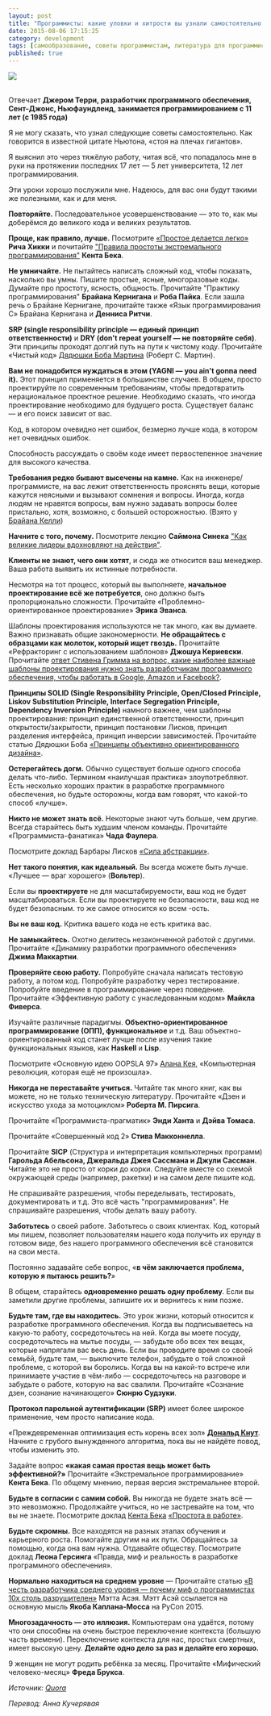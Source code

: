 ```yaml
---
layout: post
title: "Программисты: какие уловки и хитрости вы узнали самостоятельно за годы кодинга?"
date: 2015-08-06 17:15:25
category: development
tags: [самообразование, советы программистам, литература для программистов]
published: true
---
```

<img src="http://cs622618.vk.me/v622618696/37adf/7FKI5LVQizU.jpg" class="img-responsive" /> <br/><br/>


Отвечает **Джером Терри, разработчик программного обеспечения, Сент-Джонс, Ньюфаундленд, занимается программированием с 11 лет (с 1985 года)**

Я не могу сказать, что узнал следующие советы самостоятельно. Как говорится в известной цитате Ньютона, «стоя на плечах гигантов».

Я выяснил это через тяжёлую работу, читая всё, что попадалось мне в руки на протяжении последних 17 лет &mdash; 5 лет университета, 12 лет программирования.

Эти уроки хорошо послужили мне. Надеюсь, для вас они будут такими же полезными, как и для меня.

**Повторяйте.** Последовательное усовершенствование &mdash; это то, как мы доберёмся до великого кода и великих результатов.

**Проще, как правило, лучше.** Посмотрите [«Простое делается легко»](http://www.infoq.com/presentations/Simple-Made-Easy/) **Рича Хикки** и почитайте ["Правила простоты экстремального программирования"](http://www.c2.com/cgi/wiki?XpSimplicityRules) **Кента Бека**.

**Не умничайте.** Не пытайтесь написать сложный код, чтобы показать, насколько вы умны. Пишите простые, ясные, многоразовые коды. Думайте про простоту, ясность, общность. Прочитайте "Практику программирования" **Брайана Кернигана** и **Роба Пайка**. Если зашла речь о Брайане Кернигане, прочитайте также «Язык программирования С» Брайана Кернигана и **Денниса Ритчи**.

**SRP (single responsibility principle &mdash; единый принцип ответственности)** и **DRY (don't repeat yourself &mdash; не повторяйте себя)**. Эти принципы проходят долгий путь на пути к чистому коду. Прочитайте «Чистый код» [Дядюшки Боба Мартина](https://www.quora.com/Uncle-Bob-Martin) (Роберт С. Мартин). 

**Вам не понадобится нуждаться в этом (YAGNI &mdash; you ain't gonna need it).** Этот принцип применяется в большинстве случаев. В общем, просто проектируйте по современным требованиям, чтобы предотвратить нерациональное проектное решение. Необходимо сказать, что иногда проектирование необходимо для будущего роста. Существует баланс &mdash; и его поиск зависит от вас.

Код, в котором очевидно нет ошибок, безмерно лучше кода, в котором нет очевидных ошибок.

Способность рассуждать о своём коде имеет первостепенное значение для высокого качества.

**Требования редко бывают высечены на камне.** Как на инженере/программисте, на вас лежит ответственность прояснять вещи, которые кажутся неясными и вызывают сомнения и вопросы. Иногда, когда людям не нравятся вопросы, вам нужно задавать вопросы более пристально, хотя, возможно, с большей осторожностью. (Взято у [Брайана Келли](https://www.quora.com/Bryan-Kelly-18))

**Начните с того, почему.** Посмотрите лекцию **Саймона Синека** ["Как великие лидеры вдохновляют на действия"](http://www.ted.com/talks/simon_sinek_how_great_leaders_inspire_action).

**Клиенты не знают, чего они хотят**, и сюда же относится ваш менеджер. Ваша работа выявить их истинные потребности.

Несмотря на тот процесс, который вы выполняете, **начальное проектирование всё же потребуется**, оно должно быть пропорционально сложности. Прочитайте «Проблемно-ориентированное проектирование» **Эрика Эванса**.

Шаблоны проектирования используются не так много, как вы думаете. Важно признавать общие закономерности. **Не обращайтесь с образцами как молоток, который ищет гвоздь.** Прочитайте «Рефракторинг с использованием шаблонов» **Джошуа Кериевски**. Прочитайте [ответ Стивена Гримма на вопрос, какие наиболее важные шаблоны проектирования нужно знать разработчикам программного обеспечения, чтобы работать в Google, Amazon и Facebook?](https://www.quora.com/What-are-the-most-important-design-patterns-that-software-engineers-should-know-to-work-at-Google-Amazon-and-Facebook/answer/Steven-Grimm?srid=toWU&share=1).

**Принципы SOLID (Single Responsibility Principle, Open/Closed Principle, Liskov Substitution Principle, Interface Segregation Principle, Dependency Inversion Principle)** намного важнее, чем шаблоны проектирования: принцип единственной ответственности, принцип открытости/закрытости, принцип постановки Лисков, принцип разделения интерфейса, принцип инверсии зависимостей. Прочитайте статью Дядюшки Боба [«Принципы объективно ориентированного дизайна»](http://butunclebob.com/ArticleS.UncleBob.PrinciplesOfOod).

**Остерегайтесь догм.** Обычно существует больше одного способа делать что-либо. Термином «наилучшая практика» злоупотребляют. Есть несколько хороших практик в разработке программного обеспечения, но будьте осторожны, когда вам говорят, что какой-то способ «лучше».

**Никто не может знать всё.** Некоторые знают чуть больше, чем другие. Всегда старайтесь быть худшим членом команды. Прочитайте «Программиста-фанатика» **Чада Фаулера**.

Посмотрите доклад Барбары Лисков [«Сила абстракции»](http://www.infoq.com/presentations/programming-abstraction-liskov).

**Нет такого понятия, как идеальный.** Вы всегда можете быть лучше. «Лучшее &mdash; враг хорошего» (**Вольтер**).

Если вы **проектируете** не для масштабируемости, ваш код не будет масштабироваться. Если вы проектируете не безопасности, ваш код не будет безопасным. то же самое относится ко всем -ость.

**Вы не ваш код.** Критика вашего кода не есть критика вас.

**Не замыкайтесь.** Охотно делитесь незаконченной работой с другими. Прочитайте «Динамику разработки программного обеспечения» **Джима Маккартни**.

**Проверяйте свою работу.** Попробуйте сначала написать тестовую работу, а потом код. Попробуйте разработку через тестирование. Попробуйте введение в программирование через поведение. Прочитайте «Эффективную работу с унаследованным кодом» **Майкла Фиверса**.

Изучайте различные парадигмы. **Объектно-ориентированное программирование (ОПП), функциональное** и т.д. Ваш объектно-ориентированный код станет лучше после изучения такие функциональных языков, как **Haskell** и **Lisp**.

Посмотрите «Основную идею OOPSLA 97» [Алана Кея](https://www.quora.com/Alan-Kay), «Компьютерная революция, которая ещё не произошла».

**Никогда не переставайте учиться.** Читайте так много книг, как вы можете, но не только техническую литературу. Прочитайте «Дзен и искусство ухода за мотоциклом» **Роберта М. Пирсига**.

Прочитайте «Программиста-прагматик» **Энди Ханта** и **Дэйва Томаса**.

Прочитайте «Совершенный код 2» **Стива Макконнелла**.

Прочитайте **SICP** (Структура и интерпретация компьютерных программ) **Гарольда Абельсона, Джеральда Джея Сассмана и Джули Сассман**. Читайте это не просто от корки до корки. Следуйте вместе со схемой окружающей среды (например, ракетки) и на самом деле пишите код.

Не спрашивайте разрешения, чтобы переделывать, тестировать, документировать и т.д. Это всё часть "программирования". Не спрашивайте разрешения, чтобы делать вашу работу.

**Заботьтесь** о своей работе. Заботьтесь о своих клиентах. Код, который мы пишем, позволяет пользователям нашего кода получить их ерунду в готовом виде, без нашего программного обеспечения всё становится на свои места.

Постоянно задавайте себе вопрос, «**в чём заключается проблема, которую я пытаюсь решить?**»

В общем, старайтесь **одновременно решать одну проблему**. Если вы заметили другие проблемы, запишите их и вернитесь к ним позже.

**Будьте там, где вы находитесь.** Это урок жизни, который относится к разработке программного обеспечения. Когда вы подписываетесь на какую-то работу, сосредоточьтесь на ней. Когда вы моете посуду, сосредоточьтесь на мытье посуды, &mdash; забудьте обо всех тех вещах, которые напрягали вас весь день. Если вы проводите время со своей семьёй, будьте там, &mdash; выключите телефон, забудьте о той сложной проблеме, с которой вы боролись. Когда вы на какой-то встрече или принимаете участие в чём-либо &mdash; сосредоточьтесь на разговоре и забудьте о работе, которую на вас свалили. Прочитайте «Сознание дзен, сознание начинающего» **Сюнрю Судзуки**.

**Протокол парольной аутентификации (SRP)** имеет более широкое применение, чем просто написание кода.

«Преждевременная оптимизация есть корень всех зол» [**Дональд Кнут**](https://www.quora.com/Donald-Knuth). Начните с грубого вынужденного алгоритма, пока вы не найдёте повод, чтобы изменить это.

Задайте вопрос **«какая самая простая вещь может быть эффективной?»** Прочитайте «Экстремальное программирование» **Кента Бека**. По общему мнению, первая версия экстремальнее второй.

**Будьте в согласии с самим собой.** Вы никогда не будете знать всё &mdash; это невозможно. Продолжайте учиться, но не застревайте на том, что вы не знаете. Посмотрите доклад [Кента Бека](https://www.quora.com/Kent-Beck) [«Простота в работе»](http://www.infoq.com/presentations/self-image).

**Будьте скромны.** Все находятся на разных этапах обучения и карьерного роста. Помогайте другим на их пути. Обращайтесь за помощью, когда она вам нужна. Отдавайте обществу. Посмотрите доклад **Леона Герсинга** «Правда, миф и реальность в разработке программного обеспечения».

**Нормально находиться на среднем уровне** &mdash; Прочитайте статью [«В честь разработчика среднего уровня &mdash; почему миф о программистах 10х столь разрушителен»](http://readwrite.com/2015/05/08/average-developer-10x-programmer-myth) Мэтта Асэя. Мэтт Асэй ссылается на основную мысль **Якоба Каплана-Мосса** на PyCon 2015.

**Многозадачность &mdash; это иллюзия.** Компьютерам она удаётся, потому что они способны на очень быстрое переключение контекста (большую часть времени). Переключение контекста для нас, простых смертных, имеет высокую цену. **Делайте одно дело за раз и делайте его хорошо.**

9 женщин не могут родить ребёнка за месяц. Прочитайте «Мифический человеко-месяц» **Фреда Брукса**.

*Источник: [Quora](https://www.quora.com/Computer-Programmers/What-are-the-greatest-programming-tips-and-tricks-you-have-learned-on-your-own-by-years-of-coding?srid=OkVz&share=1)* 

*Перевод: Анна Кучерявая*
